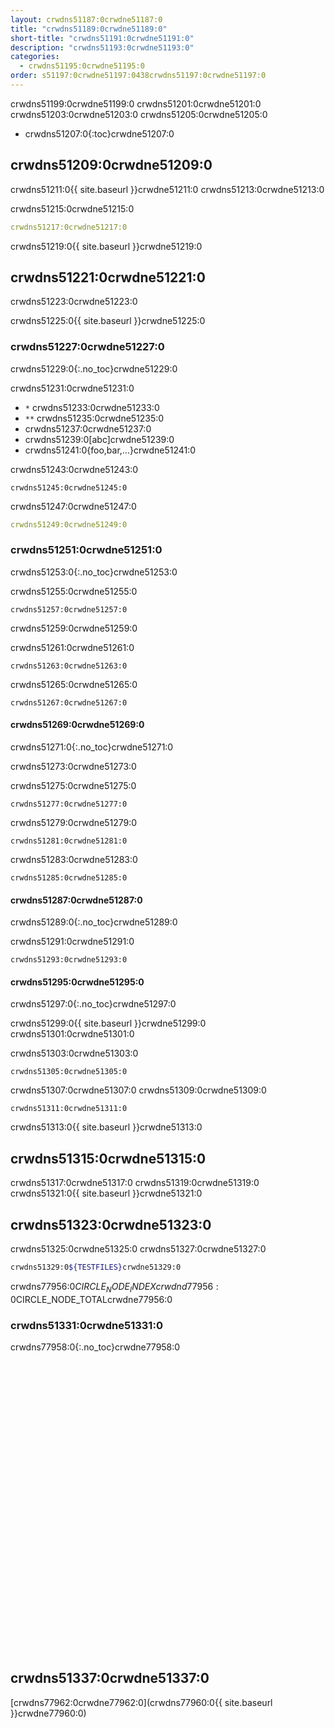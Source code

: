 ```yaml
---
layout: crwdns51187:0crwdne51187:0
title: "crwdns51189:0crwdne51189:0"
short-title: "crwdns51191:0crwdne51191:0"
description: "crwdns51193:0crwdne51193:0"
categories:
  - crwdns51195:0crwdne51195:0
order: s51197:0crwdne51197:0438crwdns51197:0crwdne51197:0
---
```

crwdns51199:0crwdne51199:0 crwdns51201:0crwdne51201:0 crwdns51203:0crwdne51203:0 crwdns51205:0crwdne51205:0

- crwdns51207:0{:toc}crwdne51207:0

## crwdns51209:0crwdne51209:0

crwdns51211:0{{ site.baseurl }}crwdne51211:0 crwdns51213:0crwdne51213:0

crwdns51215:0crwdne51215:0

```yaml
crwdns51217:0crwdne51217:0
```

crwdns51219:0{{ site.baseurl }}crwdne51219:0

## crwdns51221:0crwdne51221:0

crwdns51223:0crwdne51223:0

crwdns51225:0{{ site.baseurl }}crwdne51225:0

### crwdns51227:0crwdne51227:0

crwdns51229:0{:.no_toc}crwdne51229:0

crwdns51231:0crwdne51231:0

- `*` crwdns51233:0crwdne51233:0
- `**` crwdns51235:0crwdne51235:0
- crwdns51237:0crwdne51237:0
- crwdns51239:0[abc]crwdne51239:0
- crwdns51241:0{foo,bar,...}crwdne51241:0

crwdns51243:0crwdne51243:0

    crwdns51245:0crwdne51245:0
    

crwdns51247:0crwdne51247:0

```yaml
crwdns51249:0crwdne51249:0
```

### crwdns51251:0crwdne51251:0

crwdns51253:0{:.no_toc}crwdne51253:0

crwdns51255:0crwdne51255:0

    crwdns51257:0crwdne51257:0
    

crwdns51259:0crwdne51259:0

crwdns51261:0crwdne51261:0

    crwdns51263:0crwdne51263:0
    

crwdns51265:0crwdne51265:0

    crwdns51267:0crwdne51267:0
    

#### crwdns51269:0crwdne51269:0

crwdns51271:0{:.no_toc}crwdne51271:0

crwdns51273:0crwdne51273:0

crwdns51275:0crwdne51275:0

    crwdns51277:0crwdne51277:0
    

crwdns51279:0crwdne51279:0

    crwdns51281:0crwdne51281:0
    

crwdns51283:0crwdne51283:0

    crwdns51285:0crwdne51285:0
    

#### crwdns51287:0crwdne51287:0

crwdns51289:0{:.no_toc}crwdne51289:0

crwdns51291:0crwdne51291:0

    crwdns51293:0crwdne51293:0
    

#### crwdns51295:0crwdne51295:0

crwdns51297:0{:.no_toc}crwdne51297:0

crwdns51299:0{{ site.baseurl }}crwdne51299:0 crwdns51301:0crwdne51301:0

crwdns51303:0crwdne51303:0

    crwdns51305:0crwdne51305:0
    

crwdns51307:0crwdne51307:0 crwdns51309:0crwdne51309:0

    crwdns51311:0crwdne51311:0
    

crwdns51313:0{{ site.baseurl }}crwdne51313:0

## crwdns51315:0crwdne51315:0

crwdns51317:0crwdne51317:0 crwdns51319:0crwdne51319:0 crwdns51321:0{{ site.baseurl }}crwdne51321:0

## crwdns51323:0crwdne51323:0

crwdns51325:0crwdne51325:0 crwdns51327:0crwdne51327:0

```bash
crwdns51329:0${TESTFILES}crwdne51329:0
```

crwdns77956:0$CIRCLE_NODE_INDEXcrwdnd77956:0$CIRCLE_NODE_TOTALcrwdne77956:0

### crwdns51331:0crwdne51331:0

crwdns77958:0{:.no_toc}crwdne77958:0 <iframe width="854" height="480" src="crwdns51335:0crwdne51335:0" frameborder="0" allow="autoplay; encrypted-media" allowfullscreen mark="crwd-mark"></iframe> 

## crwdns51337:0crwdne51337:0

[crwdns77962:0crwdne77962:0](crwdns77960:0{{ site.baseurl }}crwdne77960:0)